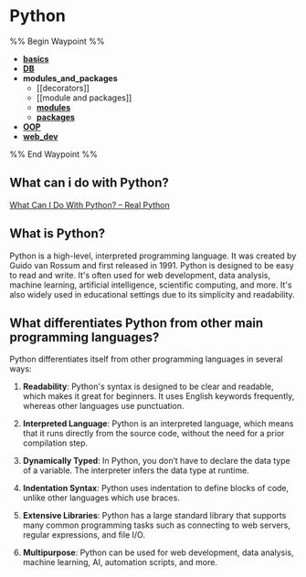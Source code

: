 # Python

%% Begin Waypoint %%
- **[basics](./basics/basics.md)**
- **[DB](./DB/DB.md)**
- **modules_and_packages**
	- [[decorators]]
	- [[module and packages]]
	- **[modules](./modules_and_packages/modules/modules.md)**
	- **[packages](./modules_and_packages/packages/packages.md)**
- **[OOP](./OOP/OOP.md)**
- **[web_dev](./web_dev/web_dev.md)**

%% End Waypoint %%


## What can i do with Python?

[What Can I Do With Python? – Real Python](https://realpython.com/what-can-i-do-with-python/)

## What is Python?

Python is a high-level, interpreted programming language. It was created by Guido van Rossum and first released in 1991. Python is designed to be easy to read and write. It's often used for web development, data analysis, machine learning, artificial intelligence, scientific computing, and more. It's also widely used in educational settings due to its simplicity and readability.

## What differentiates Python from other main programming languages?

Python differentiates itself from other programming languages in several ways:

1. **Readability**: Python's syntax is designed to be clear and readable, which makes it great for beginners. It uses English keywords frequently, whereas other languages use punctuation.

2. **Interpreted Language**: Python is an interpreted language, which means that it runs directly from the source code, without the need for a prior compilation step.

3. **Dynamically Typed**: In Python, you don’t have to declare the data type of a variable. The interpreter infers the data type at runtime.

4. **Indentation Syntax**: Python uses indentation to define blocks of code, unlike other languages which use braces.

5. **Extensive Libraries**: Python has a large standard library that supports many common programming tasks such as connecting to web servers, regular expressions, and file I/O.

6. **Multipurpose**: Python can be used for web development, data analysis, machine learning, AI, automation scripts, and more.
